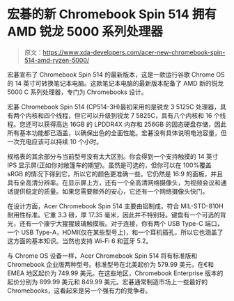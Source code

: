 # 宏碁的新 Chromebook Spin 514 拥有 AMD 锐龙 5000 系列处理器

> 原文：<https://www.xda-developers.com/acer-new-chromebook-spin-514-amd-ryzen-5000/>

宏碁宣布了 Chromebook Spin 514 的最新版本，这是一款运行谷歌 Chrome OS 的 14 英寸可转换笔记本电脑。这款笔记本电脑的最新版本配备了 AMD 新的锐龙 5000 C 系列处理器，专门为 Chromebooks 设计。

宏碁 Chromebook Spin 514 (CP514-3H)最初采用的是锐龙 3 5125C 处理器，具有两个内核和四个线程，但它可以升级到锐龙 7 5825C，具有八个内核和 16 个线程。您还可以获得高达 16GB 的 LPDDR4X 内存和 256GB 的固态硬盘存储，因此所有基本功能都已涵盖，以确保出色的全面性能。宏碁没有具体说明电池容量，但一次充电应该可以持续 10 个小时。

规格表的其余部分与当前型号没有太大区别。你会得到一个支持触摸的 14 英寸 IPS 显示屏(正如你对敞篷车的期望)。虽然是可选的，但你可以在 100%覆盖 sRGB 的情况下得到它，所以它的颜色更准确一些。它仍然是 16:9 的面板，并且具有全高清分辨率。在显示屏上方，还有一个全高清网络摄像头，为视频会议和通话提供稳定的质量。如果您需要额外的安心，它还有一个网络摄像头快门。

在设计方面，Acer Chromebook Spin 514 主要由铝制成，符合 MIL-STD-810H 耐用性标准。它重 3.3 磅，厚 17.35 毫米，因此并不特别轻。键盘有一个可选的背光，还有一个康宁大猩猩玻璃触摸板。对于连接，你有两个 USB Type-C 端口，一个 USB Type-A，HDMI(仅在某些型号上)，和一个耳机插孔，所以它也涵盖了这方面的基本知识。当然也支持 Wi-Fi 6 和蓝牙 5.2。

与 Chrome OS 设备一样，Acer Chromebook Spin 514 将有标准版和 Chromebook 企业版两种型号。标准型号在北美起价为 579.99 美元，在€和 EMEA 地区起价为 749.99 美元。在这些地区，Chromebook Enterprise 版本的起价分别为 899.99 美元和 849.99 美元。宏碁通常制造市场上一些最好的 Chromebooks，这看起来是另一个强有力的竞争者。
